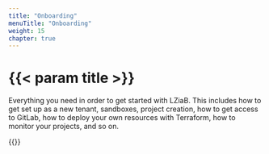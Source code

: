```yaml
---
title: "Onboarding"
menuTitle: "Onboarding"
weight: 15
chapter: true
---
```


# {{< param title >}}

Everything you need in order to get started with LZiaB.  This includes how to get set up as a new tenant, sandboxes, project creation, how to get access to GitLab, how to deploy your own resources with Terraform, how to monitor your projects, and so on. 

{{<children>}}
